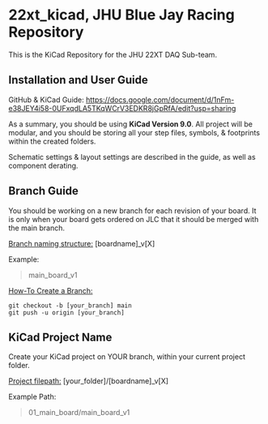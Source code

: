 # 22xt_kicad, JHU Blue Jay Racing Repository
This is the KiCad Repository for the JHU 22XT DAQ Sub-team.


## Installation and User Guide
GitHub & KiCad Guide: https://docs.google.com/document/d/1nFm-e38JEY4i58-0UFxqdLA5TKqWCrV3EDKR8jGpRfA/edit?usp=sharing 

As a summary, you should be using **KiCad Version 9.0**. All project will be modular, and you should be storing all your step files, symbols, & footprints within the created folders.

Schematic settings & layout settings are described in the guide, as well as component derating.

## Branch Guide
You should be working on a new branch for each revision of your board. It is only when your board gets ordered on JLC that it should be merged with the main branch.

<ins>Branch naming structure:</ins> [boardname]_v[X]

Example:
> main_board_v1

<ins>How-To Create a Branch:</ins>

```
git checkout -b [your_branch] main
git push -u origin [your_branch]
```

## KiCad Project Name

Create your KiCad project on YOUR branch, within your current project folder.

<ins>Project filepath:</ins> [your_folder]/[boardname]_v[X]

Example Path:
> 01_main_board/main_board_v1
